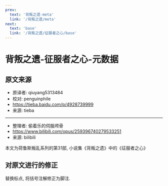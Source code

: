 ```yaml
---
prev:
  text: '背叛之遗-meta'
  link: '/背叛之遗/meta'
next:
  text: 'base'
  link: '/背叛之遗/征服者之心/base'
---
```


# 背叛之遗-征服者之心-元数据

## 原文来源

+ 原译者: qiuyang5313484
+ 校对: penguinphile
+ <https://tieba.baidu.com/p/4928739999>
+ 来源: tieba

--------

+ 整理者: 偷着乐的伺服颅骨
+ <https://www.bilibili.com/opus/259396740279533251>
+ 来源: bilibili

本文为荷鲁斯叛乱系列的第31部, 小说集《背叛之遗》中的《征服者之心》

## 对原文进行的修正

替换标点, 将括号注解修正为脚注.
